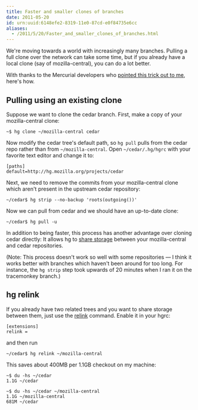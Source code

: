 ```yaml
---
title: Faster and smaller clones of branches
date: 2011-05-20
id: urn:uuid:6148efe2-8319-11e0-87cd-e0f84735e6cc
aliases:
  - /2011/5/20/Faster_and_smaller_clones_of_branches.html
---
```


We're moving towards a world with increasingly many branches.  Pulling a full
clone over the network can take some time, but if you already have a local
clone (say of mozilla-central), you can do a lot better.

With thanks to the Mercurial developers who
[pointed this trick out to me][hg bug], here's how.

## Pulling using an existing clone

Suppose we want to clone the cedar branch.  First, make a copy of your
mozilla-central clone:

    ~$ hg clone ~/mozilla-central cedar

Now modify the cedar tree's default path, so `hg pull` pulls from the cedar
repo rather than from `~/mozilla-central`.  Open `~/cedar/.hg/hgrc` with your
favorite text editor and change it to:

    [paths]
    default=http://hg.mozilla.org/projects/cedar

Next, we need to remove the commits from your mozilla-central clone which
aren't present in the upstream cedar repository:

    ~/cedar$ hg strip --no-backup 'roots(outgoing())'

Now we can pull from cedar and we should have an up-to-date clone:

    ~/cedar$ hg pull -u

In addition to being faster, this process has another advantage over cloning
cedar directly: It allows hg to [share storage][hardlink] between your
mozilla-central and cedar repositories.

(Note: This process doesn't work so well with some repositories &mdash; I think
it works better with branches which haven't been around for too long.  For
instance, the `hg strip` step took upwards of 20 minutes when I ran it on the
tracemonkey branch.)

## hg relink

If you already have two related trees and you want to share storage between
them, just use the [relink][] command.  Enable it in your hgrc:

    [extensions]
    relink =

and then run

    ~/cedar$ hg relink ~/mozilla-central

This saves about 400MB per 1.1GB checkout on my machine:

    ~$ du -hs ~/cedar
    1.1G ~/cedar

    ~$ du -hs ~/cedar ~/mozilla-central
    1.1G ~/mozilla-central
    681M ~/cedar

[relink]: http://mercurial.selenic.com/wiki/RelinkExtension
[hardlink]: http://mercurial.selenic.com/wiki/HardlinkedClones
[hg bug]: http://mercurial.selenic.com/bts/issue2818
